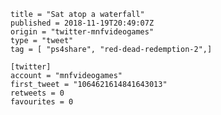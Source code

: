 ```
title = "Sat atop a waterfall"
published = 2018-11-19T20:49:07Z
origin = "twitter-mnfvideogames"
type = "tweet"
tag = [ "ps4share", "red-dead-redemption-2",]

[twitter]
account = "mnfvideogames"
first_tweet = "1064621614841643013"
retweets = 0
favourites = 0
```

<p class='image'><img src='https://mnf.m17s.net/2018/11/19/DsZLt0OXgAEBzqn.jpg' alt=''></p>

